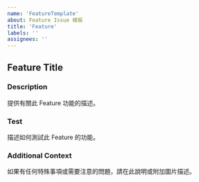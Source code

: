 ```yaml
---
name: 'FeatureTemplate'
about: Feature Issue 樣板
title: 'Feature'
labels: ''
assignees: ''
---
```


## Feature Title

### Description
提供有關此 Feature 功能的描述。

### Test
描述如何測試此 Feature 的功能。

### Additional Context
如果有任何特殊事項或需要注意的問題，請在此說明或附加圖片描述。
